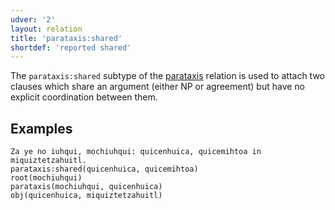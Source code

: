 ```yaml
---
udver: '2'
layout: relation
title: 'parataxis:shared'
shortdef: 'reported shared'
---
```


The `parataxis:shared` subtype of the [parataxis]() relation is used to attach two clauses which
share an argument (either NP or agreement) but have no explicit coordination between them.

## Examples

~~~ sdparse
Za ye no iuhqui, mochiuhqui: quicenhuica, quicemihtoa in miquiztetzahuitl.
parataxis:shared(quicenhuica, quicemihtoa)
root(mochiuhqui)
parataxis(mochiuhqui, quicenhuica)
obj(quicenhuica, miquiztetzahuitl)
~~~

<!-- Interlanguage links updated Po 6. listopadu 2023, 21:43:25 CET -->
